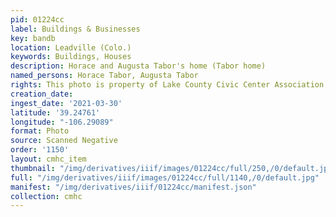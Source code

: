 ```yaml
---
pid: 01224cc
label: Buildings & Businesses
key: bandb
location: Leadville (Colo.)
keywords: Buildings, Houses
description: Horace and Augusta Tabor's home (Tabor home)
named_persons: Horace Tabor, Augusta Tabor
rights: This photo is property of Lake County Civic Center Association.
creation_date: 
ingest_date: '2021-03-30'
latitude: '39.24761'
longitude: "-106.29089"
format: Photo
source: Scanned Negative
order: '1150'
layout: cmhc_item
thumbnail: "/img/derivatives/iiif/images/01224cc/full/250,/0/default.jpg"
full: "/img/derivatives/iiif/images/01224cc/full/1140,/0/default.jpg"
manifest: "/img/derivatives/iiif/01224cc/manifest.json"
collection: cmhc
---
```

